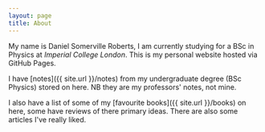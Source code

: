 ```yaml
---
layout: page
title: About
---
```


My name is Daniel Somerville Roberts, I am currently studying for a BSc in Physics at *Imperial College London*. This is my personal website hosted via GitHub Pages.

I have [notes]({{ site.url }}/notes) from my undergraduate degree (BSc Physics) stored on here. NB they are my professors' notes, not mine.

I also have a list of some of my [favourite books]({{ site.url }}/books) on here, some have reviews of there primary ideas. There are also some articles I've really liked.
